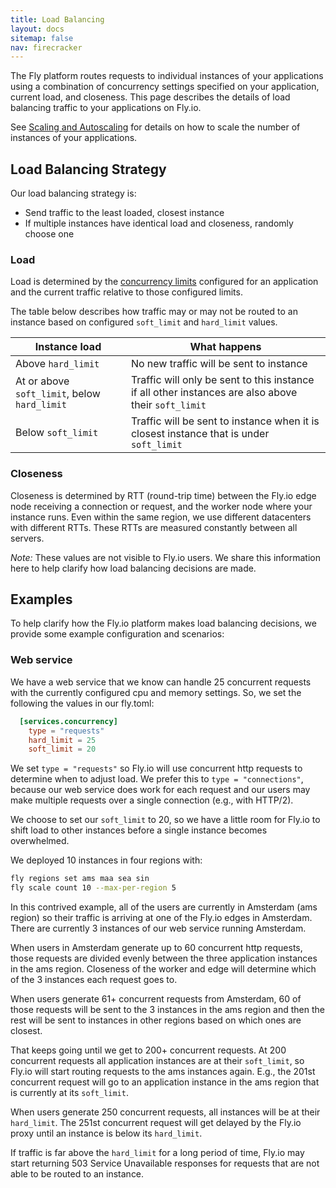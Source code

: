 ```yaml
---
title: Load Balancing
layout: docs
sitemap: false
nav: firecracker
---
```


The Fly platform routes requests to individual instances of your applications using a combination of concurrency settings specified on your application, current load, and closeness. This page describes the details of load balancing traffic to your applications on Fly.io.

See [Scaling and Autoscaling](docs/reference/scaling) for details on how to scale the number of instances of your applications.

## Load Balancing Strategy

Our load balancing strategy is:
* Send traffic to the least loaded, closest instance
* If multiple instances have identical load and closeness, randomly choose one


### Load

Load is determined by the [concurrency limits](/docs/reference/configuration#services-concurrency) configured for an application and the current traffic relative to those configured limits.

The table below describes how traffic may or may not be routed to an instance based on configured `soft_limit` and `hard_limit` values.

| Instance load | What happens |
|---|---|
| Above `hard_limit` | No new traffic will be sent to instance |
| At or above `soft_limit`, below `hard_limit` | Traffic will only be sent to this instance if all other instances are also above their `soft_limit` |
| Below `soft_limit` | Traffic will be sent to instance when it is closest instance that is under `soft_limit` |

### Closeness

Closeness is determined by RTT (round-trip time) between the Fly.io edge node receiving a connection or request, and the worker node where your instance runs. Even within the same region, we use different datacenters with different RTTs. These RTTs are measured constantly between all servers.

*Note:* These values are not visible to Fly.io users. We share this information here to help clarify how load balancing decisions are made.

## Examples

To help clarify how the Fly.io platform makes load balancing decisions, we provide some example configuration and scenarios:

### Web service

We have a web service that we know can handle 25 concurrent requests with the currently configured cpu and memory settings. So, we set the following the values in our fly.toml:

```toml
  [services.concurrency]
    type = "requests"
    hard_limit = 25
    soft_limit = 20
```

We set `type = "requests"` so Fly.io will use concurrent http requests to determine when to adjust load. We prefer this to `type = "connections"`, because our web service does work for each request and our users may make multiple requests over a single connection (e.g., with HTTP/2).

We choose to set our `soft_limit` to 20, so we have a little room for Fly.io to shift load to other instances before a single instance becomes overwhelmed.

We deployed 10 instances in four regions with:

```bash
fly regions set ams maa sea sin
fly scale count 10 --max-per-region 5
```

In this contrived example, all of the users are currently in Amsterdam (ams region) so their traffic is arriving at one of the Fly.io edges in Amsterdam. There are currently 3 instances of our web service running Amsterdam.

When users in Amsterdam generate up to 60 concurrent http requests, those requests are divided evenly between the three application instances in the ams region. Closeness of the worker and edge will determine which of the 3 instances each request goes to.

When users generate 61+ concurrent requests from Amsterdam, 60 of those requests will be sent to the 3 instances in the ams region and then the rest will be sent to instances in other regions based on which ones are closest.

That keeps going until we get to 200+ concurrent requests. At 200 concurrent requests all application instances are at their `soft_limit`, so Fly.io will start routing requests to the ams instances again. E.g., the 201st concurrent request will go to an application instance in the ams region that is currently at its `soft_limit`.

When users generate 250 concurrent requests, all instances will be at their `hard_limit`. The 251st concurrent request will get delayed by the Fly.io proxy until an instance is below its `hard_limit`.

If traffic is far above the `hard_limit` for a long period of time, Fly.io may start returning 503 Service Unavailable responses for requests that are not able to be routed to an instance.
